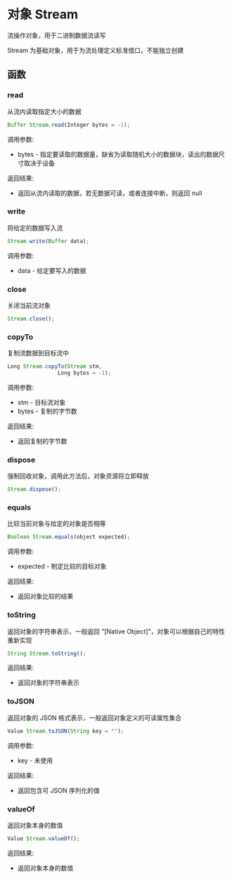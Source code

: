 # 对象 Stream
流操作对象，用于二进制数据流读写

Stream 为基础对象，用于为流处理定义标准借口，不能独立创建
## 函数
        
### read
从流内读取指定大小的数据
```JavaScript
Buffer Stream.read(Integer bytes = -1);
```

调用参数:
* bytes - 指定要读取的数据量，缺省为读取随机大小的数据块，读出的数据尺寸取决于设备

返回结果:
* 返回从流内读取的数据，若无数据可读，或者连接中断，则返回 null

### write
将给定的数据写入流
```JavaScript
Stream.write(Buffer data);
```

调用参数:
* data - 给定要写入的数据

### close
关闭当前流对象
```JavaScript
Stream.close();
```

### copyTo
复制流数据到目标流中
```JavaScript
Long Stream.copyTo(Stream stm,
                Long bytes = -1);
```

调用参数:
* stm - 目标流对象
* bytes - 复制的字节数

返回结果:
* 返回复制的字节数

### dispose
强制回收对象，调用此方法后，对象资源将立即释放
```JavaScript
Stream.dispose();
```

### equals
比较当前对象与给定的对象是否相等
```JavaScript
Boolean Stream.equals(object expected);
```

调用参数:
* expected - 制定比较的目标对象

返回结果:
* 返回对象比较的结果

### toString
返回对象的字符串表示，一般返回 &#34;[Native Object]&#34;，对象可以根据自己的特性重新实现
```JavaScript
String Stream.toString();
```

返回结果:
* 返回对象的字符串表示

### toJSON
返回对象的 JSON 格式表示，一般返回对象定义的可读属性集合
```JavaScript
Value Stream.toJSON(String key = "");
```

调用参数:
* key - 未使用

返回结果:
* 返回包含可 JSON 序列化的值

### valueOf
返回对象本身的数值
```JavaScript
Value Stream.valueOf();
```

返回结果:
* 返回对象本身的数值

